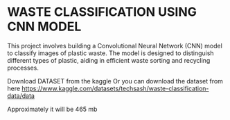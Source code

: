 # WASTE CLASSIFICATION USING CNN MODEL
This project involves building a Convolutional Neural Network (CNN) model to classify images of plastic waste. The model is designed to distinguish different types of plastic, aiding in efficient waste sorting and recycling processes.

Download DATASET from the kaggle
Or you can download the dataset from here 
https://www.kaggle.com/datasets/techsash/waste-classification-data/data

Approximately it will be 465 mb
